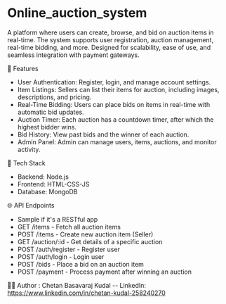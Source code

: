 # Online_auction_system

A platform where users can create, browse, and bid on auction items in real-time. The system supports user registration, auction management, real-time bidding, and more. Designed for scalability, ease of use, and seamless integration with payment gateways.

🚀 Features
-  User Authentication: Register, login, and manage account settings.
-  Item Listings: Sellers can list their items for auction, including images, descriptions, and pricing.
-  Real-Time Bidding: Users can place bids on items in real-time with automatic bid updates.
-  Auction Timer: Each auction has a countdown timer, after which the highest bidder wins.
-  Bid History: View past bids and the winner of each auction.
-  Admin Panel: Admin can manage users, items, auctions, and monitor activity.


🧰 Tech Stack
- Backend: Node.js
- Frontend: HTML-CSS-JS
- Database: MongoDB


🌐 API Endpoints
- Sample if it's a RESTful app
- GET /items - Fetch all auction items
- POST /items - Create new auction item (Seller)
- GET /auction/:id - Get details of a specific auction
- POST /auth/register - Register user
- POST /auth/login - Login user
- POST /bids - Place a bid on an auction item
- POST /payment - Process payment after winning an auction


🧑‍💻 Author :
Chetan Basavaraj Kudal --
LinkedIn: https://www.linkedin.com/in/chetan-kudal-258240270

